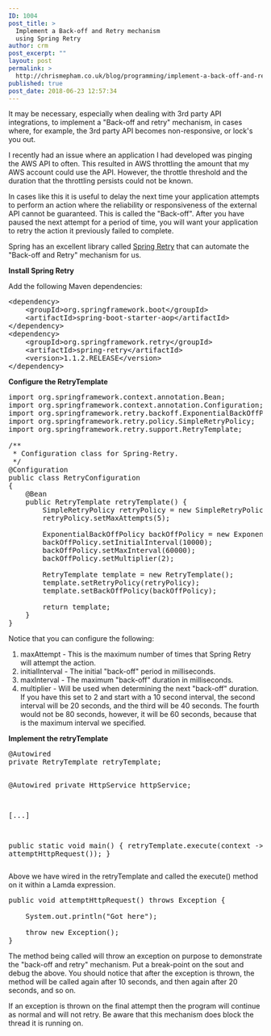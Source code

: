 ```yaml
---
ID: 1004
post_title: >
  Implement a Back-off and Retry mechanism
  using Spring Retry
author: crm
post_excerpt: ""
layout: post
permalink: >
  http://chrismepham.co.uk/blog/programming/implement-a-back-off-and-retry-mechanism-using-spring-retry/
published: true
post_date: 2018-06-23 12:57:34
---
```

It may be necessary, especially when dealing with 3rd party API integrations, to implement a "Back-off and retry" mechanism, in cases where, for example, the 3rd party API becomes non-responsive, or lock's you out.

I recently had an issue where an application I had developed was pinging the AWS API to often. This resulted in AWS throttling the amount that my AWS account could use the API. However, the throttle threshold and the duration that the throttling persists could not be known.

In cases like this it is useful to delay the next time your application attempts to perform an action where the reliability or responsiveness of the external API cannot be guaranteed. This is called the "Back-off". After you have paused the next attempt for a period of time, you will want your application to retry the action it previously failed to complete.

Spring has an excellent library called <a href="http://www.baeldung.com/spring-retry">Spring Retry</a> that can automate the "Back-off and Retry" mechanism for us.

<strong>Install Spring Retry</strong>

Add the following Maven dependencies:
<pre class="EnlighterJSRAW" data-enlighter-language="xml">&lt;dependency&gt;
    &lt;groupId&gt;org.springframework.boot&lt;/groupId&gt;
    &lt;artifactId&gt;spring-boot-starter-aop&lt;/artifactId&gt;
&lt;/dependency&gt;
&lt;dependency&gt;
    &lt;groupId&gt;org.springframework.retry&lt;/groupId&gt;
    &lt;artifactId&gt;spring-retry&lt;/artifactId&gt;
    &lt;version&gt;1.1.2.RELEASE&lt;/version&gt;
&lt;/dependency&gt;</pre>
<strong>Configure the RetryTemplate</strong>
<pre class="EnlighterJSRAW" data-enlighter-language="java">import org.springframework.context.annotation.Bean;
import org.springframework.context.annotation.Configuration;
import org.springframework.retry.backoff.ExponentialBackOffPolicy;
import org.springframework.retry.policy.SimpleRetryPolicy;
import org.springframework.retry.support.RetryTemplate;

/**
 * Configuration class for Spring-Retry.
 */
@Configuration
public class RetryConfiguration
{
    @Bean
    public RetryTemplate retryTemplate() {
        SimpleRetryPolicy retryPolicy = new SimpleRetryPolicy();
        retryPolicy.setMaxAttempts(5);

        ExponentialBackOffPolicy backOffPolicy = new ExponentialBackOffPolicy();
        backOffPolicy.setInitialInterval(10000);
        backOffPolicy.setMaxInterval(60000);
        backOffPolicy.setMultiplier(2);

        RetryTemplate template = new RetryTemplate();
        template.setRetryPolicy(retryPolicy);
        template.setBackOffPolicy(backOffPolicy);

        return template;
    }
}</pre>
Notice that you can configure the following:
<ol>
 	<li>maxAttempt - This is the maximum number of times that Spring Retry will attempt the action.</li>
 	<li>initialInterval - The initial "back-off" period in milliseconds.</li>
 	<li>maxInterval - The maximum "back-off" duration in milliseconds.</li>
 	<li>multiplier - Will be used when determining the next "back-off" duration. If you have this set to 2 and start with a 10 second interval, the second interval will be 20 seconds, and the third will be 40 seconds. The fourth would not be 80 seconds, however, it will be 60 seconds, because that is the maximum interval we specified.</li>
</ol>
<strong>Implement the retryTemplate</strong>
<pre class="EnlighterJSRAW" data-enlighter-language="java">@Autowired
private RetryTemplate retryTemplate;

@Autowired
private HttpService httpService;

[...]

public static void main() {
    retryTemplate.execute(context -&gt; attemptHttpRequest());
}</pre>
Above we have wired in the retryTemplate and called the execute() method on it within a Lamda expression.
<pre class="EnlighterJSRAW" data-enlighter-language="java">public void attemptHttpRequest() throws Exception {
    
    System.out.println("Got here");
    
    throw new Exception();
}</pre>
The method being called will throw an exception on purpose to demonstrate the "back-off and retry" mechanism. Put a break-point on the sout and debug the above. You should notice that after the exception is thrown, the method will be called again after 10 seconds, and then again after 20 seconds, and so on.

If an exception is thrown on the final attempt then the program will continue as normal and will not retry. Be aware that this mechanism does block the thread it is running on.